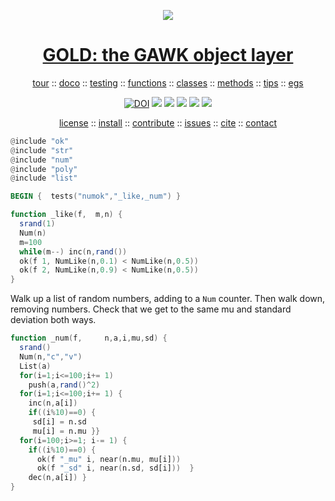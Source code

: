 <a name=top><p align=center><img src="https://github.com/timm/gold/blob/master/etc/img/coins.png"></p>
<h1 align=center><a href="/README.md#top">GOLD: the GAWK object layer</a></h1>
<p align=center> <a
href="https://github.com/timm/gold/blob/master/doc/01tour.md#top">tour</a> :: <a
href="https://github.com/timm/gold/doc/02doco.md#top">doco</a> :: <a
href="https://github.com/timm/gold/blob/master/doc/03testing.md#top">testing</a> :: <a
href="https://github.com/timm/gold/blob/master/doc/04functions.md#top">functions</a> :: <a
href="https://github.com/timm/gold/blob/master/doc/05classes.md#top">classes</a> :: <a
href="https://github.com/timm/gold/blob/master/doc/06methods.md#top">methods</a> :: <a
href="https://github.com/timm/gold/blob/master/doc/07tips.md#top">tips</a> :: <a
href="https://github.com/timm/gold/blob/master/doc/08examples.md#top">egs</a></p> <p align=center><a 
href="https://doi.org/10.5281/zenodo.3841466"><img 
src="https://zenodo.org/badge/DOI/10.5281/zenodo.3841466.svg" alt="DOI"></a>
<img src="https://img.shields.io/badge/license-mit-red">   
<img src="https://img.shields.io/badge/language-gawk-orange">    
<img src="https://img.shields.io/badge/purpose-ai,se-blueviolet">
<img src="https://img.shields.io/badge/platform-mac,*nux-informational">
<a href="https://travis-ci.org/github/timm/gold"><img 
src="https://travis-ci.org/timm/gold.svg?branch=master"></a> <p align=center><a
href="https://github.com/timm/gold/blob/master/LICENSE.md#top">license</a> :: <a
href="https://github.com/timm/gold/blob/master/INSTALL.md#top">install</a> :: <a
href="https://github.com/timm/gold/blob/master/CODE_OF_CONDUCT.md#top">contribute</a> :: <a
href="https://github.com/timm/gold/issues">issues</a> :: <a
href="https://github.com/timm/gold/blob/master/CITATION.md#top">cite</a> :: <a
href="https://github.com/timm/gold/blob/master/CONTACT.md#top">contact</a></p>


```awk
@include "ok"
@include "str"
@include "num"
@include "poly"
@include "list"

BEGIN {  tests("numok","_like,_num") }

function _like(f,  m,n) {
  srand(1)
  Num(n)
  m=100
  while(m--) inc(n,rand())
  ok(f 1, NumLike(n,0.1) < NumLike(n,0.5))
  ok(f 2, NumLike(n,0.9) < NumLike(n,0.5))
}
```

Walk up a list of random numbers, adding to a `Num`
counter. Then walk down, removing numbers. Check
that we get to the same mu and standard deviation
both ways.

```awk
function _num(f,     n,a,i,mu,sd) {
  srand()
  Num(n,"c","v")
  List(a)
  for(i=1;i<=100;i+= 1) 
    push(a,rand()^2) 
  for(i=1;i<=100;i+= 1) { 
    inc(n,a[i])
    if((i%10)==0) { 
     sd[i] = n.sd
     mu[i] = n.mu }}
  for(i=100;i>=1; i-= 1) {
    if((i%10)==0) {
      ok(f "_mu" i, near(n.mu, mu[i]))
      ok(f "_sd" i, near(n.sd, sd[i]))  }
    dec(n,a[i]) }
}
```
